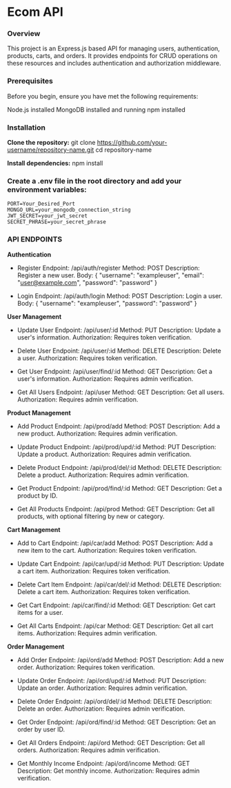 # **Ecom API**

### Overview
This project is an Express.js based API for managing users, authentication, products, carts, and orders. It provides endpoints for CRUD operations on these resources and includes authentication and authorization middleware.

### Prerequisites
Before you begin, ensure you have met the following requirements:

Node.js installed
MongoDB installed and running
npm installed

### Installation

**Clone the repository:**
    git clone https://github.com/your-username/repository-name.git
    cd repository-name

**Install dependencies:**
    npm install


### Create a .env file in the root directory and add your environment variables:
    PORT=Your_Desired_Port
    MONGO_URL=your_mongodb_connection_string
    JWT_SECRET=your_jwt_secret
    SECRET_PHRASE=your_secret_phrase

### API ENDPOINTS

**Authentication**
- Register
    Endpoint: /api/auth/register
    Method: POST
    Description: Register a new user.
    Body:
    {
        "username": "exampleuser",
        "email": "user@example.com",
        "password": "password"
    }

- Login
    Endpoint: /api/auth/login
    Method: POST
    Description: Login a user.
    Body:
    {
        "username": "exampleuser",
        "password": "password"
    }

**User Management**

- Update User
    Endpoint: /api/user/:id
    Method: PUT
    Description: Update a user's information.
    Authorization: Requires token verification.

- Delete User
    Endpoint: /api/user/:id
    Method: DELETE
    Description: Delete a user.
    Authorization: Requires token verification.

- Get User
    Endpoint: /api/user/find/:id
    Method: GET
    Description: Get a user's information.
    Authorization: Requires admin verification.

- Get All Users
    Endpoint: /api/user
    Method: GET
    Description: Get all users.
    Authorization: Requires admin verification.

**Product Management**

- Add Product
    Endpoint: /api/prod/add
    Method: POST
    Description: Add a new product.
    Authorization: Requires admin verification.

- Update Product
    Endpoint: /api/prod/upd/:id
    Method: PUT
    Description: Update a product.
    Authorization: Requires admin verification.

- Delete Product
    Endpoint: /api/prod/del/:id
    Method: DELETE
    Description: Delete a product.
    Authorization: Requires admin verification.

- Get Product
    Endpoint: /api/prod/find/:id
    Method: GET
    Description: Get a product by ID.

- Get All Products
    Endpoint: /api/prod
    Method: GET
    Description: Get all products, with optional filtering by new or category.

**Cart Management**

- Add to Cart
    Endpoint: /api/car/add
    Method: POST
    Description: Add a new item to the cart.
    Authorization: Requires token verification.

- Update Cart
    Endpoint: /api/car/upd/:id
    Method: PUT
    Description: Update a cart item.
    Authorization: Requires token verification.

- Delete Cart Item
    Endpoint: /api/car/del/:id
    Method: DELETE
    Description: Delete a cart item.
    Authorization: Requires token verification.

- Get Cart
    Endpoint: /api/car/find/:id
    Method: GET
    Description: Get cart items for a user.

- Get All Carts
    Endpoint: /api/car
    Method: GET
    Description: Get all cart items.
    Authorization: Requires admin verification.

**Order Management**

- Add Order
    Endpoint: /api/ord/add
    Method: POST
    Description: Add a new order.
    Authorization: Requires token verification.

- Update Order
    Endpoint: /api/ord/upd/:id
    Method: PUT
    Description: Update an order.
    Authorization: Requires admin verification.

- Delete Order
    Endpoint: /api/ord/del/:id
    Method: DELETE
    Description: Delete an order.
    Authorization: Requires admin verification.

- Get Order
    Endpoint: /api/ord/find/:id
    Method: GET
    Description: Get an order by user ID.

- Get All Orders
    Endpoint: /api/ord
    Method: GET
    Description: Get all orders.
    Authorization: Requires admin verification.

- Get Monthly Income
    Endpoint: /api/ord/income
    Method: GET
    Description: Get monthly income.
    Authorization: Requires admin verification.